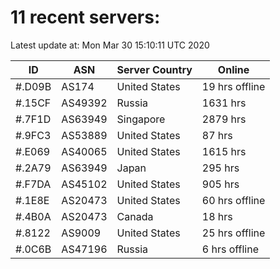 # 11 recent servers:

Latest update at: Mon Mar 30 15:10:11 UTC 2020

| ID | ASN | Server Country | Online |
| -- | --- | -------------- | ------ |
| #.D09B | AS174 | United States | 19 hrs offline |
| #.15CF | AS49392 | Russia | 1631 hrs |
| #.7F1D | AS63949 | Singapore | 2879 hrs |
| #.9FC3 | AS53889 | United States | 87 hrs |
| #.E069 | AS40065 | United States | 1615 hrs |
| #.2A79 | AS63949 | Japan | 295 hrs |
| #.F7DA | AS45102 | United States | 905 hrs |
| #.1E8E | AS20473 | United States | 60 hrs offline |
| #.4B0A | AS20473 | Canada | 18 hrs |
| #.8122 | AS9009 | United States | 25 hrs offline |
| #.0C6B | AS47196 | Russia | 6 hrs offline |


